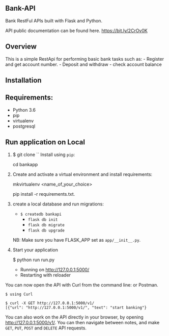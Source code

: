 ## Bank-API

Bank RestFul APIs built with Flask and Python.

API public documentation can be found here. https://bit.ly/2CrOv0K

## Overview
This is a simple RestApi for performing basic bank tasks such as:
    - Register and get account number.
    - Deposit and withdraw
    - check account balance     

## Installation

 ## Requirements:

* Python 3.6
* pip
* virtualenv
* postgresql

## Run application on Local
1. $ git clone ``
Install using `pip`:

    cd bankapp

2. Create and activate a virtual environment and install requirements:

    mkvirtualenv <name_of_your_choice>

    pip install -r requirements.txt.

3. create a local database and run migrations:
    - `$ createdb bankapi`
        - `flask db init`
        - `flask db migrate`
        - `flask db upgrade`


    NB: Make sure you have FLASK_APP set as `app/__init__.py`.


4. Start your application



    $ python run run.py
     * Running on http://127.0.0.1:5000/
     * Restarting with reloader

You can now open the API with Curl from the command line:
or Postman.

    $ using Curl

    $ curl -X GET http://127.0.0.1:5000/v1/
    [{"url": "http://127.0.0.1:5000/v1/", "text": "start banking"}

You can also work on the API directly in your browser, by opening <http://127.0.0.1:5000/v1/>.  You can then navigate between notes, and make `GET`, `PUT`, `POST` and `DELETE` API requests.
